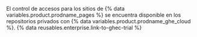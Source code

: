 El control de accesos para los sitios de {% data variables.product.prodname_pages %} se encuentra disponible en los repositorios privados con {% data variables.product.prodname_ghe_cloud %}. {% data reusables.enterprise.link-to-ghec-trial %}
